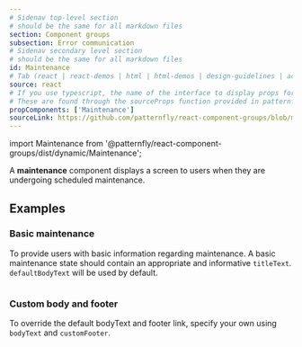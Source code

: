 ```yaml
---
# Sidenav top-level section
# should be the same for all markdown files
section: Component groups
subsection: Error communication
# Sidenav secondary level section
# should be the same for all markdown files
id: Maintenance
# Tab (react | react-demos | html | html-demos | design-guidelines | accessibility)
source: react
# If you use typescript, the name of the interface to display props for
# These are found through the sourceProps function provided in patternfly-docs.source.js
propComponents: ['Maintenance']
sourceLink: https://github.com/patternfly/react-component-groups/blob/main/packages/module/patternfly-docs/content/extensions/component-groups/examples/Maintenance/Maintenance.md
---
```


import Maintenance from '@patternfly/react-component-groups/dist/dynamic/Maintenance';

A **maintenance** component displays a screen to users when they are undergoing scheduled maintenance.

## Examples

### Basic maintenance

To provide users with basic information regarding maintenance. A basic maintenance state should contain an appropriate and informative `titleText`. `defaultBodyText` will be used by default. 

```js file="./MaintenanceExample.tsx"

```

### Custom body and footer

To override the default bodyText and footer link, specify your own using `bodyText` and `customFooter`. 

```js file="./MaintenanceCustomExample.tsx"

```